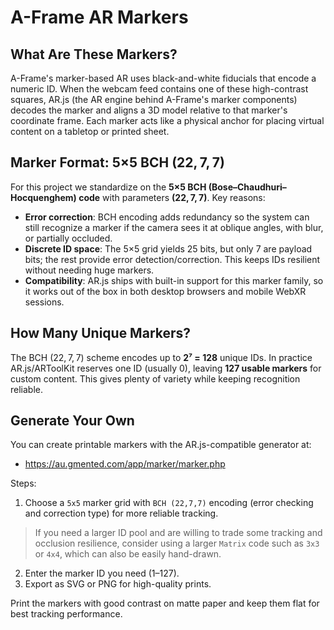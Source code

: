 # A-Frame AR Markers

## What Are These Markers?

A-Frame's marker-based AR uses black-and-white fiducials that encode a numeric ID. When the webcam feed contains one of these high-contrast squares, AR.js (the AR engine behind A-Frame's marker components) decodes the marker and aligns a 3D model relative to that marker's coordinate frame. Each marker acts like a physical anchor for placing virtual content on a tabletop or printed sheet.

## Marker Format: 5×5 BCH (22, 7, 7)

For this project we standardize on the **5×5 BCH (Bose–Chaudhuri–Hocquenghem) code** with parameters **(22, 7, 7)**. Key reasons:

- **Error correction**: BCH encoding adds redundancy so the system can still recognize a marker if the camera sees it at oblique angles, with blur, or partially occluded.
- **Discrete ID space**: The 5×5 grid yields 25 bits, but only 7 are payload bits; the rest provide error detection/correction. This keeps IDs resilient without needing huge markers.
- **Compatibility**: AR.js ships with built-in support for this marker family, so it works out of the box in both desktop browsers and mobile WebXR sessions.

## How Many Unique Markers?

The BCH (22, 7, 7) scheme encodes up to **2⁷ = 128** unique IDs. In practice AR.js/ARToolKit reserves one ID (usually 0), leaving **127 usable markers** for custom content. This gives plenty of variety while keeping recognition reliable.

## Generate Your Own

You can create printable markers with the AR.js-compatible generator at:

- <https://au.gmented.com/app/marker/marker.php>

Steps:
1. Choose a `5x5` marker grid with `BCH (22,7,7)` encoding (error checking and correction type) for more reliable tracking.  
> If you need a larger ID pool and are willing to trade some tracking and occlusion resilience, consider using a larger `Matrix` code such as `3x3` or `4x4`, which can also be easily hand-drawn.
2. Enter the marker ID you need (1–127).
3. Export as SVG or PNG for high-quality prints.

Print the markers with good contrast on matte paper and keep them flat for best tracking performance.
